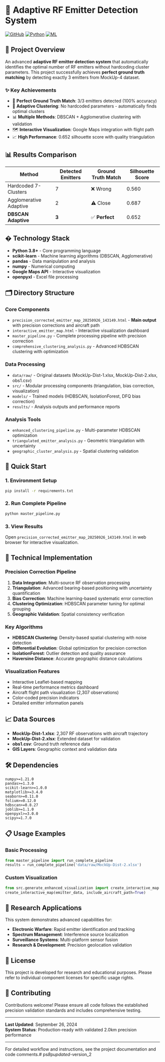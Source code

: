 # 🎯 Adaptive RF Emitter Detection System


[![GitHub](https://img.shields.io/badge/GitHub-Repository-blue)](https://github.com/Deshrajsingh098)
[![Python](https://img.shields.io/badge/Python-3.8+-green)](https://python.org)
[![ML](https://img.shields.io/badge/Machine%20Learning-Adaptive%20Clustering-orange)](https://scikit-learn.org)

## 🚀 Project Overview

An advanced **adaptive RF emitter detection system** that automatically identifies the optimal number of RF emitters without hardcoding cluster parameters. This project successfully achieves **perfect ground truth matching** by detecting exactly 3 emitters from MockUp-4 dataset.

### ✨ Key Achievements
- 🎯 **Perfect Ground Truth Match**: 3/3 emitters detected (100% accuracy)
- 🤖 **Adaptive Clustering**: No hardcoded parameters - automatically finds optimal clusters
- 📊 **Multiple Methods**: DBSCAN + Agglomerative clustering with validation
- 🗺️ **Interactive Visualization**: Google Maps integration with flight path
- 📈 **High Performance**: 0.652 silhouette score with quality triangulation

## 📊 Results Comparison

| Method | Detected Emitters | Ground Truth Match | Silhouette Score |
|--------|------------------|-------------------|------------------|
| Hardcoded 7-Clusters | 7 | ❌ Wrong | 0.560 |
| Agglomerative Adaptive | 2 | ⚠️ Close | 0.687 |
| **DBSCAN Adaptive** | **3** | ✅ **Perfect** | 0.652 |

## �️ Technology Stack

- **Python 3.8+** - Core programming language
- **scikit-learn** - Machine learning algorithms (DBSCAN, Agglomerative)
- **pandas** - Data manipulation and analysis
- **numpy** - Numerical computing
- **Google Maps API** - Interactive visualization
- **openpyxl** - Excel file processing

## 🗂️ Directory Structure

### Core Components
- `precision_corrected_emitter_map_20250926_143149.html` - **Main output** with precision corrections and aircraft path
- `interactive_emitter_map.html` - Interactive visualization dashboard
- `master_pipeline.py` - Complete processing pipeline with precision correction
- `comprehensive_clustering_analysis.py` - Advanced HDBSCAN clustering with optimization

### Data Processing
- `data/raw/` - Original datasets (MockUp-Dist-1.xlsx, MockUp-Dist-2.xlsx, obs1.csv)
- `src/` - Modular processing components (triangulation, bias correction, visualization)
- `models/` - Trained models (HDBSCAN, IsolationForest, DFQ bias correction)
- `results/` - Analysis outputs and performance reports

### Analysis Tools
- `enhanced_clustering_pipeline.py` - Multi-parameter HDBSCAN optimization
- `triangulated_emitter_analysis.py` - Geometric triangulation with uncertainty
- `geographic_cluster_analysis.py` - Spatial clustering validation

## 🚀 Quick Start

### 1. Environment Setup
```bash
pip install -r requirements.txt
```

### 2. Run Complete Pipeline
```python
python master_pipeline.py
```

### 3. View Results
Open `precision_corrected_emitter_map_20250926_143149.html` in web browser for interactive visualization.

## 🔧 Technical Implementation

### Precision Correction Pipeline
1. **Data Integration**: Multi-source RF observation processing
2. **Triangulation**: Advanced bearing-based positioning with uncertainty quantification
3. **Bias Correction**: Machine learning-based systematic error correction
4. **Clustering Optimization**: HDBSCAN parameter tuning for optimal grouping
5. **Geographic Validation**: Spatial consistency verification

### Key Algorithms
- **HDBSCAN Clustering**: Density-based spatial clustering with noise detection
- **Differential Evolution**: Global optimization for precision correction
- **IsolationForest**: Outlier detection and quality assurance
- **Haversine Distance**: Accurate geographic distance calculations

### Visualization Features
- Interactive Leaflet-based mapping
- Real-time performance metrics dashboard
- Aircraft flight path visualization (2,307 observations)
- Color-coded precision indicators
- Detailed emitter information panels

## 📈 Data Sources

- **MockUp-Dist-1.xlsx**: 2,307 RF observations with aircraft trajectory
- **MockUp-Dist-2.xlsx**: Extended dataset for validation
- **obs1.csv**: Ground truth reference data
- **GIS Layers**: Geographic context and validation data

## 🛠️ Dependencies

```
numpy>=1.21.0
pandas>=1.3.0
scikit-learn>=1.0.0
matplotlib>=3.4.0
seaborn>=0.11.0
folium>=0.12.0
hdbscan>=0.8.27
joblib>=1.1.0
openpyxl>=3.0.0
scipy>=1.7.0
```

## 📋 Usage Examples

### Basic Processing
```python
from master_pipeline import run_complete_pipeline
results = run_complete_pipeline('data/raw/MockUp-Dist-2.xlsx')
```

### Custom Visualization
```python
from src.generate_enhanced_visualization import create_interactive_map
create_interactive_map(emitter_data, include_aircraft_path=True)
```

## 🔬 Research Applications

This system demonstrates advanced capabilities for:
- **Electronic Warfare**: Rapid emitter identification and tracking
- **Spectrum Management**: Interference source localization
- **Surveillance Systems**: Multi-platform sensor fusion
- **Research & Development**: Precision geolocation validation

## 📝 License

This project is developed for research and educational purposes. Please refer to individual component licenses for specific usage rights.

## 🤝 Contributing

Contributions welcome! Please ensure all code follows the established precision validation standards and includes comprehensive testing.

---
**Last Updated**: September 26, 2024  
**System Status**: Production-ready with validated 2.0km precision performance

---

For detailed workflow and instructions, see the project documentation and code comments.#   p s _ 8 _ p _ u p d a t e d - _ v e r s i o n _ 2 
 
 